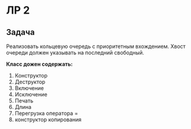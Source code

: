 # ЛР 2
## Задача
Реализовать кольцевую очередь с приоритетным вхождением. Хвост очереди должен указывать на последний свободный.

__Класс дожен содержать:__

1. Конструктор
2. Деструктор
3. Включение
4. Исключение
6. Печать
7. Длина
8. Перегрузка оператора =
9. конструктор копирования
